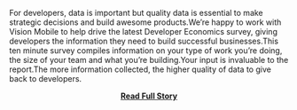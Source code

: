 <p>For developers, data is important but quality data is essential to make strategic decisions and build awesome products.We’re happy to work with Vision Mobile to help drive the latest Developer Economics survey, giving developers the information they need to build successful businesses.This ten minute survey compiles information on your type of work you’re doing, the size of your team and what you’re building.Your input is invaluable to the report.The more information collected, the higher quality of data to give back to developers.</p>
<center><p><a href="http://www.twilio.com/blog/2013/04/vision-mobile-puts-data-in-developers-hands-w-developer-economics-survey.html" style='padding:25px; font-sze:18px; font-weight: bold;'>Read Full Story</a></p></center>
